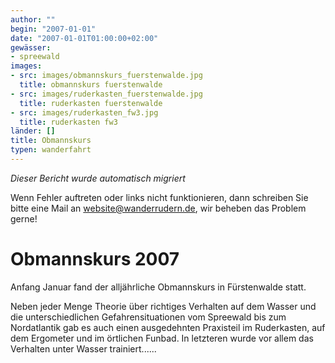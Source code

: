 ```yaml
---
author: ""
begin: "2007-01-01"
date: "2007-01-01T01:00:00+02:00"
gewässer:
- spreewald
images:
- src: images/obmannskurs_fuerstenwalde.jpg
  title: obmannskurs fuerstenwalde
- src: images/ruderkasten_fuerstenwalde.jpg
  title: ruderkasten fuerstenwalde
- src: images/ruderkasten_fw3.jpg
  title: ruderkasten fw3
länder: []
title: Obmannskurs
typen: wanderfahrt
---
```



*Dieser Bericht wurde automatisch migriert*

Wenn Fehler auftreten oder links nicht funktionieren, dann schreiben Sie bitte eine Mail an website@wanderrudern.de, wir beheben das Problem gerne!



# Obmannskurs 2007


Anfang Januar fand der alljährliche Obmannskurs in Fürstenwalde statt.

Neben jeder Menge Theorie über richtiges Verhalten auf dem Wasser und die unterschiedlichen Gefahrensituationen vom Spreewald bis zum Nordatlantik gab es auch einen ausgedehnten Praxisteil im Ruderkasten, auf dem Ergometer und im örtlichen Funbad. In letzteren wurde vor allem das Verhalten unter Wasser trainiert......
